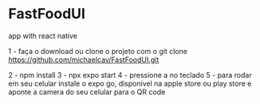 # FastFoodUI
app with react native 

1 - faça o download ou clone o projeto com o git clone https://github.com/michaelcav/FastFoodUI.git

2 - npm install 
3 - npx expo start 
4 - pressione a no teclado
5 - para rodar em seu celular instale o expo go, disponivel na apple store ou play store
    e aponte a camera do seu celular para o QR code 

